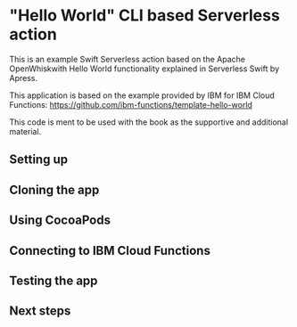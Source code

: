 # "Hello World" CLI based Serverless action
This is an example Swift Serverless action based on the Apache OpenWhiskwith Hello World functionality explained in Serverless Swift by Apress.

This application is based on the example provided by IBM for IBM Cloud Functions:  https://github.com/ibm-functions/template-hello-world

This code is ment to be used with the book as the supportive and additional material.

## Setting up

## Cloning the app

## Using CocoaPods

## Connecting to IBM Cloud Functions

## Testing the app

## Next steps
